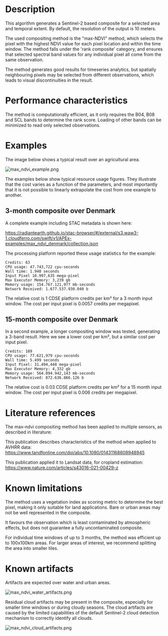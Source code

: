 # Description

This algorithm generates a Sentinel-2 based composite for a selected area and temporal extent. By default, the resolution of the output is 10 meters.

The used compositing method is the "max-NDVI" method, which selects the pixel with the highest NDVI value for each pixel location and within the time window.
The method falls under the 'rank composite' category, and ensures that selected spectral band values for any individual pixel all come from the same observation.

The method generates good results for timeseries analytics, but spatially neighbouring pixels may be selected from different observations,
which leads to visual discontinuities in the result.

# Performance characteristics

The method is computationally efficient, as it only requires the B04, B08 and SCL bands to determine the rank score. Loading
of other bands can be minimized to read only selected observations.


# Examples

The image below shows a typical result over an agricultural area.

![max_ndvi_example.png](max_ndvi_example.png)

The examples below show typical resource usage figures. They illustrate that the cost varies as a function of the parameters,
and most importantly that it is not possible to linearly extrapolate the cost from one example to another.


## 3-month composite over Denmark

A complete example including STAC metadata is shown here:

https://radiantearth.github.io/stac-browser/#/external/s3.waw3-1.cloudferro.com/swift/v1/APEx-examples/max_ndvi_denmark/collection.json

The processing platform reported these usage statistics for the example:

```
Credits: 63
CPU usage: 47.743,722 cpu-seconds
Wall time: 1.948 seconds
Input Pixel 10.997,635 mega-pixel
Max Executor Memory: 3,239 gb
Memory usage: 154.767.121,977 mb-seconds
Network Received: 1.677.537.930.040 b
```

The relative cost is 1 CDSE platform credits per km² for a 3 month input window.
The cost per input pixel is 0.0057 credits per megapixel.

## 15-month composite over Denmark

In a second example, a longer compositing window was tested, generating a 3-band result. Here we see a lower cost per km², but a similar cost per input
pixel.

```
Credits: 189
CPU usage: 77.621,979 cpu-seconds
Wall time: 5.499 seconds
Input Pixel: 31.494,448 mega-pixel
Max Executor Memory: 4,332 gb
Memory usage: 564.094.942,143 mb-seconds
Network Received: 872.636.866.126 b
```

The relative cost is 0.03 CDSE platform credits per km² for a 15 month input window.
The cost per input pixel is 0.006 credits per megapixel.

# Literature references

The max-ndvi compositing method has been applied to multiple sensors, as described in literature:

This publication describes characteristics of the method when applied to AVHRR data:
https://www.tandfonline.com/doi/abs/10.1080/01431168608948945

This publication applied it to Landsat data, for cropland estimation:
https://www.nature.com/articles/s43016-021-00429-z

# Known limitations

The method uses a vegetation index as scoring metric to determine the best pixel, making it only suitable for land applications.
Bare or urban areas may not be well represented in the composite.

It favours the observation which is least contaminated by atmospheric effects, but does not guarantee a fully uncontaminated composite.

For individual time windows of up to 3 months, the method was efficient up to 100x100km areas. For larger areas of interest, we recommend splitting the area into smaller tiles.


# Known artifacts

Artifacts are expected over water and urban areas.

![max_ndvi_water_artifacts.png](max_ndvi_water_artifacts.png)

Residual cloud artifacts may be present in the composite, especially for smaller time windows or during cloudy seasons.
The cloud artifacts are caused by the limited capabilities of the default Sentinel-2 cloud detection mechanism to correctly identify all clouds.

![max_ndvi_cloud_artifacts.png](max_ndvi_cloud_artifacts.png)
